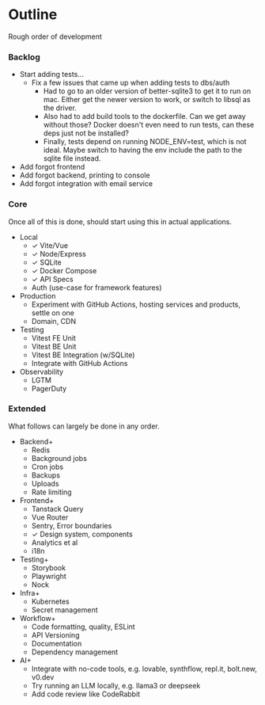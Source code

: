 # Outline

Rough order of development

### Backlog

- Start adding tests...
  - Fix a few issues that came up when adding tests to dbs/auth
    - Had to go to an older version of better-sqlite3 to get it to run on mac. Either get the newer version to work, or switch to libsql as the driver.
    - Also had to add build tools to the dockerfile. Can we get away without those? Docker doesn't even need to run tests, can these deps just not be installed?
    - Finally, tests depend on running NODE_ENV=test, which is not ideal. Maybe switch to having the env include the path to the sqlite file instead.
- Add forgot frontend
- Add forgot backend, printing to console
- Add forgot integration with email service

### Core

Once all of this is done, should start using this in actual applications.

- Local
  - ✓ Vite/Vue
  - ✓ Node/Express
  - ✓ SQLite
  - ✓ Docker Compose
  - ✓ API Specs
  - Auth (use-case for framework features)
- Production
  - Experiment with GitHub Actions, hosting services and products, settle on one
  - Domain, CDN
- Testing
  - Vitest FE Unit
  - Vitest BE Unit
  - Vitest BE Integration (w/SQLite)
  - Integrate with GitHub Actions
- Observability
  - LGTM
  - PagerDuty

### Extended

What follows can largely be done in any order.

- Backend+
  - Redis
  - Background jobs
  - Cron jobs
  - Backups
  - Uploads
  - Rate limiting
- Frontend+
  - Tanstack Query
  - Vue Router
  - Sentry, Error boundaries
  - ✓ Design system, components
  - Analytics et al
  - i18n
- Testing+
  - Storybook
  - Playwright
  - Nock
- Infra+
  - Kubernetes
  - Secret management
- Workflow+
  - Code formatting, quality, ESLint
  - API Versioning
  - Documentation
  - Dependency management
- AI+
  - Integrate with no-code tools, e.g. lovable, synthflow, repl.it, bolt.new, v0.dev
  - Try running an LLM locally, e.g. llama3 or deepseek
  - Add code review like CodeRabbit
